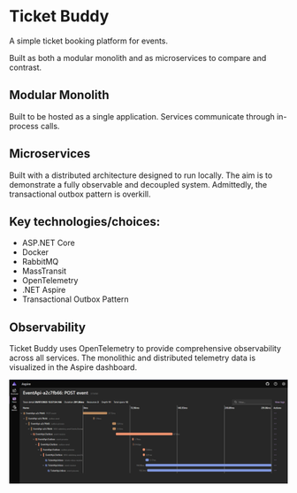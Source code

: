 # Ticket Buddy
A simple ticket booking platform for events. 

Built as both a modular monolith and as microservices to compare and contrast.

## Modular Monolith

Built to be hosted as a single application. Services communicate through in-process calls.

## Microservices
Built with a distributed architecture designed to run locally.
The aim is to demonstrate a fully observable and decoupled system.
Admittedly, the transactional outbox pattern is overkill.

## Key technologies/choices:
- ASP.NET Core
- Docker
- RabbitMQ
- MassTransit
- OpenTelemetry
- .NET Aspire
- Transactional Outbox Pattern

## Observability

Ticket Buddy uses OpenTelemetry to provide comprehensive observability across all services. 
The monolithic and distributed telemetry data is visualized in the Aspire dashboard.

![Observability Architecture](./Observability.png)
